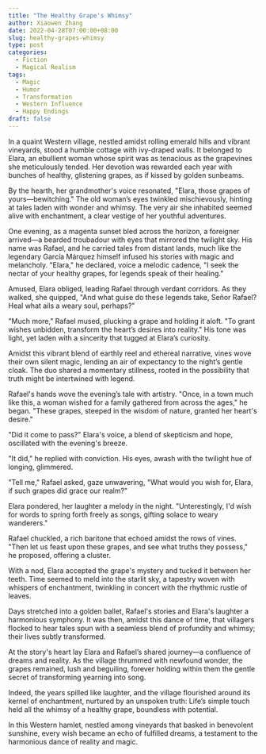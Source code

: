 ```yaml
---
title: "The Healthy Grape's Whimsy"
author: Xiaowen Zhang
date: 2022-04-28T07:00:00+08:00
slug: healthy-grapes-whimsy
type: post
categories:
  - Fiction
  - Magical Realism
tags:
  - Magic
  - Humor
  - Transformation
  - Western Influence
  - Happy Endings
draft: false
---
```


In a quaint Western village, nestled amidst rolling emerald hills and vibrant vineyards, stood a humble cottage with ivy-draped walls. It belonged to Elara, an ebullient woman whose spirit was as tenacious as the grapevines she meticulously tended. Her devotion was rewarded each year with bunches of healthy, glistening grapes, as if kissed by golden sunbeams.

By the hearth, her grandmother's voice resonated, "Elara, those grapes of yours—bewitching." The old woman’s eyes twinkled mischievously, hinting at tales laden with wonder and whimsy. The very air she inhabited seemed alive with enchantment, a clear vestige of her youthful adventures.

One evening, as a magenta sunset bled across the horizon, a foreigner arrived—a bearded troubadour with eyes that mirrored the twilight sky. His name was Rafael, and he carried tales from distant lands, much like the legendary García Márquez himself infused his stories with magic and melancholy. "Elara," he declared, voice a melodic cadence, "I seek the nectar of your healthy grapes, for legends speak of their healing."

Amused, Elara obliged, leading Rafael through verdant corridors. As they walked, she quipped, "And what guise do these legends take, Señor Rafael? Heal what ails a weary soul, perhaps?"

"Much more," Rafael mused, plucking a grape and holding it aloft. "To grant wishes unbidden, transform the heart’s desires into reality." His tone was light, yet laden with a sincerity that tugged at Elara’s curiosity.

Amidst this vibrant blend of earthly reel and ethereal narrative, vines wove their own silent magic, lending an air of expectancy to the night’s gentle cloak. The duo shared a momentary stillness, rooted in the possibility that truth might be intertwined with legend.

Rafael's hands wove the evening’s tale with artistry. "Once, in a town much like this, a woman wished for a family gathered from across the ages," he began. "These grapes, steeped in the wisdom of nature, granted her heart's desire."

"Did it come to pass?" Elara's voice, a blend of skepticism and hope, oscillated with the evening's breeze.

"It did," he replied with conviction. His eyes, awash with the twilight hue of longing, glimmered.

"Tell me," Rafael asked, gaze unwavering, "What would you wish for, Elara, if such grapes did grace our realm?"

Elara pondered, her laughter a melody in the night. "Unterestingly, I'd wish for words to spring forth freely as songs, gifting solace to weary wanderers."

Rafael chuckled, a rich baritone that echoed amidst the rows of vines. "Then let us feast upon these grapes, and see what truths they possess," he proposed, offering a cluster.

With a nod, Elara accepted the grape's mystery and tucked it between her teeth. Time seemed to meld into the starlit sky, a tapestry woven with whispers of enchantment, twinkling in concert with the rhythmic rustle of leaves.

Days stretched into a golden ballet, Rafael's stories and Elara's laughter a harmonious symphony. It was then, amidst this dance of time, that villagers flocked to hear tales spun with a seamless blend of profundity and whimsy; their lives subtly transformed.

At the story's heart lay Elara and Rafael’s shared journey—a confluence of dreams and reality. As the village thrummed with newfound wonder, the grapes remained, lush and beguiling, forever holding within them the gentle secret of transforming yearning into song.

Indeed, the years spilled like laughter, and the village flourished around its kernel of enchantment, nurtured by an unspoken truth: Life’s simple touch held all the whimsy of a healthy grape, boundless with potential.

In this Western hamlet, nestled among vineyards that basked in benevolent sunshine, every wish became an echo of fulfilled dreams, a testament to the harmonious dance of reality and magic.